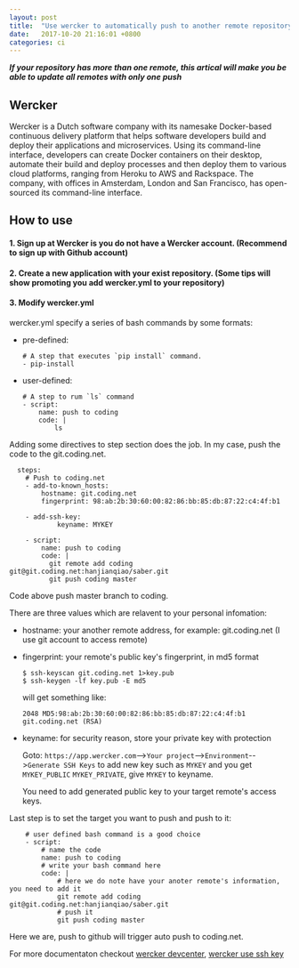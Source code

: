 ```yaml
---
layout: post
title:  "Use wercker to automatically push to another remote repository"
date:   2017-10-20 21:16:01 +0800
categories: ci
---
```


***If your repository has more than one remote, this artical will make you be able to update all remotes with only one push***




## Wercker
Wercker is a Dutch software company with its namesake Docker-based continuous delivery platform that helps software developers build and deploy their applications and microservices. Using its command-line interface, developers can create Docker containers on their desktop, automate their build and deploy processes and then deploy them to various cloud platforms, ranging from Heroku to AWS and Rackspace. The company, with offices in Amsterdam, London and San Francisco, has open-sourced its command-line interface.

## How to use

#### 1. Sign up at Wercker is you do not have a Wercker account. (Recommend to sign up with Github account)

#### 2. Create a new application with your exist repository. (Some tips will show promoting you add wercker.yml to your repository)

#### 3. Modify wercker.yml
wercker.yml specify a series of bash commands by some formats:

* pre-defined:
	
	```
	# A step that executes `pip install` command.
   - pip-install
	```

* user-defined:
	
	```
	# A step to rum `ls` command
	- script:
        name: push to coding
        code: |
        	ls
	```

Adding some directives to step section does the job. In my case, push the code to the git.coding.net. 

```
  steps:
    # Push to coding.net
    - add-to-known_hosts:
        hostname: git.coding.net
        fingerprint: 98:ab:2b:30:60:00:82:86:bb:85:db:87:22:c4:4f:b1

    - add-ssh-key:
            keyname: MYKEY

    - script:
        name: push to coding
        code: |
          git remote add coding git@git.coding.net:hanjianqiao/saber.git
          git push coding master
```

Code above push master branch to coding.

There are three values which are relavent to your personal infomation:

* hostname: your another remote address, for example: git.coding.net (I use git account to access remote)

* fingerprint: your remote's public key's fingerprint, in md5 format

	```
	$ ssh-keyscan git.coding.net 1>key.pub
	$ ssh-keygen -lf key.pub -E md5
	```
	will get something like:
	
	```
	2048 MD5:98:ab:2b:30:60:00:82:86:bb:85:db:87:22:c4:4f:b1 git.coding.net (RSA)
	```

* keyname: for security reason, store your private key with protection

	Goto: `https://app.wercker.com`-->`Your project`-->`Environment`-->`Generate SSH Keys` to add new key such as `MYKEY` and you get `MYKEY_PUBLIC` `MYKEY_PRIVATE`, give `MYKEY` to keyname.

	You need to add generated public key to your target remote's access keys.

Last step is to set the target you want to push and push to it:

```
	# user defined bash command is a good choice
	- script:
		# name the code
	   	name: push to coding
	   	# write your bash command here
		code: |
			# here we do note have your anoter remote's information, you need to add it
			git remote add coding git@git.coding.net:hanjianqiao/saber.git
			# push it
			git push coding master
```

Here we are, push to github will trigger auto push to coding.net.


For more documentaton checkout [wercker devcenter][devcenter], [wercker use ssh key][wercker ssh key]


[devcenter]: http://devcenter.wercker.com/docs/home
[wercker ssh key]: http://devcenter.wercker.com/docs/ssh-keys
